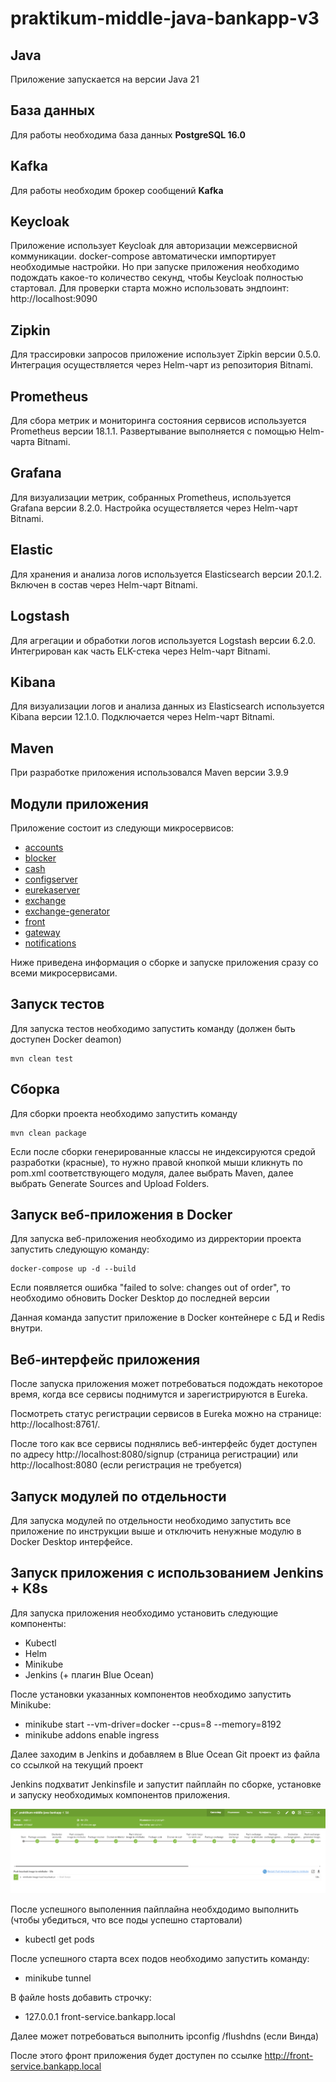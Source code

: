 # praktikum-middle-java-bankapp-v3

## Java
Приложение запускается на версии Java 21

## База данных
Для работы необходима база данных **PostgreSQL 16.0**

## Kafka
Для работы необходим брокер сообщений **Kafka**

## Keycloak
Приложение использует Keycloak для авторизации межсервисной коммуникации.
docker-compose автоматически импортирует необходимые настройки.
Но при запуске приложения необходимо подождать какое-то количество секунд, чтобы Keycloak полностью стартовал.
Для проверки старта можно использовать эндпоинт: http://localhost:9090

## Zipkin
Для трассировки запросов приложение использует Zipkin версии 0.5.0. Интеграция осуществляется через Helm-чарт из репозитория Bitnami.

## Prometheus
Для сбора метрик и мониторинга состояния сервисов используется Prometheus версии 18.1.1. Развертывание выполняется с помощью Helm-чарта Bitnami.

## Grafana
Для визуализации метрик, собранных Prometheus, используется Grafana версии 8.2.0. Настройка осуществляется через Helm-чарт Bitnami.

## Elastic
Для хранения и анализа логов используется Elasticsearch версии 20.1.2. Включен в состав через Helm-чарт Bitnami.

## Logstash
Для агрегации и обработки логов используется Logstash версии 6.2.0. Интегрирован как часть ELK-стека через Helm-чарт Bitnami.

## Kibana
Для визуализации логов и анализа данных из Elasticsearch используется Kibana версии 12.1.0. Подключается через Helm-чарт Bitnami.

## Maven
При разработке приложения использовался Maven версии 3.9.9

## Модули приложения
Приложение состоит из следующи микросервисов:
 - [accounts](accounts)
 - [blocker](blocker)
 - [cash](cash)
 - [configserver](configserver)
 - [eurekaserver](eurekaserver)
 - [exchange](exchange)
 - [exchange-generator](exchange-generator)
 - [front](front)
 - [gateway](gateway)
 - [notifications](notifications)

Ниже приведена информация о сборке и запуске приложения сразу со всеми микросервисами.

## Запуск тестов
Для запуска тестов необходимо запустить команду (должен быть доступен Docker deamon)
```
mvn clean test
```

## Сборка
Для сборки проекта необходимо запустить команду
```
mvn clean package
```
Если после сборки генерированные классы не индексируются средой разработки (красные), то нужно правой кнопкой мыши кликнуть по pom.xml соответствующего модуля, далее выбрать Maven, далее выбрать Generate Sources and Upload Folders.

## Запуск веб-приложения в Docker
Для запуска веб-приложения необходимо из дирректории проекта запустить следующую команду:

```
docker-compose up -d --build
```
Если появляется ошибка "failed to solve: changes out of order", то необходимо обновить Docker Desktop до последней версии

Данная команда запустит приложение в Docker контейнере с БД и Redis внутри.

## Веб-интерфейс приложения
После запуска приложения может потребоваться подождать некоторое время, когда все сервисы поднимутся и зарегистрируются в Eureka.

Посмотреть статус регистрации сервисов в Eureka можно на странице: http://localhost:8761/.

После того как все сервисы поднялись веб-интерфейс будет доступен по адресу http://localhost:8080/signup (страница регистрации) или http://localhost:8080 (если регистрация не требуется)

## Запуск модулей по отдельности
Для запуска модулей по отдельности необходимо запустить все приложение по инструкции выше и отключить ненужные модулю в Docker Desktop интерфейсе.

## Запуск приложения с использованием Jenkins + K8s
Для запуска приложения необходимо установить следующие компоненты:
- Kubectl
- Helm
- Minikube
- Jenkins (+ плагин Blue Ocean)

После установки указанных компонентов необходимо запустить Minikube:
- minikube start --vm-driver=docker --cpus=8 --memory=8192
- minikube addons enable ingress

Далее заходим в Jenkins и добавляем в Blue Ocean Git проект из файла со ссылкой на текущий проект

Jenkins подхватит Jenkinsfile и запустит пайплайн по сборке, установке и запуску необходимых компонентов приложения.

![evidence_that_everything_works_so_you_dont_have_to_check.png](evidence_that_everything_works_so_you_dont_have_to_check.png)

После успешного выполенния пайплайна необхдодимо выполнить (чтобы убедиться, что все поды успешно стартовали)
- kubectl get pods

После успешного старта всех подов необходимо запустить команду:
- minikube tunnel

В файле hosts добавить строчку:
- 127.0.0.1 front-service.bankapp.local

Далее может потребоваться выполнить ipconfig /flushdns (если Винда)

После этого фронт приложения будет доступен по ссылке http://front-service.bankapp.local